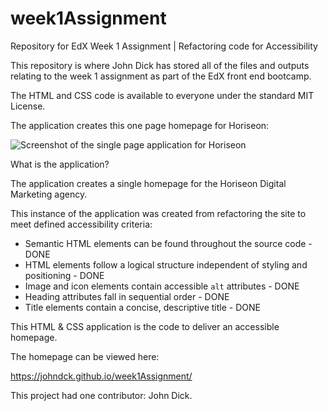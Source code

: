 # week1Assignment

Repository for EdX Week 1 Assignment | Refactoring code for Accessibility

This repository is where John Dick has stored all of the files and outputs relating to the week 1 assignment as part of the EdX front end bootcamp.

The HTML and CSS code is available to everyone under the standard MIT License.

The application creates this one page homepage for Horiseon:

![Screenshot of the single page application for Horiseon](assets/screenshots/horiseon-homepage.jpg)

What is the application?

The application creates a single homepage for the Horiseon Digital Marketing agency.

This instance of the application was created from refactoring the site to meet defined accessibility criteria:

- Semantic HTML elements can be found throughout the source code - DONE
- HTML elements follow a logical structure independent of styling and positioning - DONE
- Image and icon elements contain accessible `alt` attributes - DONE
- Heading attributes fall in sequential order - DONE
- Title elements contain a concise, descriptive title - DONE

This HTML & CSS application is the code to deliver an accessible homepage.

The homepage can be viewed here:

https://johndck.github.io/week1Assignment/

This project had one contributor: John Dick.
